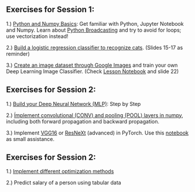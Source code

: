 ## Exercises for Session 1:

1.) [Python and Numpy Basics](https://github.com/Tholtus/DKFZ_Deep_Learning_Workshop/blob/master/coding_excercises/Python_Basics.ipynb):
  	  Get familiar with Python, Jupyter Notebook and Numpy. Learn about [Python Broadcasting](https://docs.scipy.org/doc/numpy/user/basics.broadcasting.html) and try to avoid for loops; use vectorization instead!

2.) [Build a logistic regression classifier to recognize cats](https://github.com/Tholtus/DKFZ_Deep_Learning_Workshop/blob/master/coding_excercises/Neural_Network_Training.ipynb). (Slides 15-17 as reminder)

3.) [Create an image dataset through Google Images](https://github.com/Tholtus/DKFZ_Deep_Learning_Workshop/blob/master/coding_excercises/download_own_dataset.ipynb) and train your own Deep Learning Image Classifier. 
(Check [Lesson Notebook](https://github.com/Tholtus/DKFZ_Deep_Learning_Workshop/blob/master/lesson_notebooks/1_pets.ipynb) and slide 22)

## Exercises for Session 2:
1.) [Build your Deep Neural Network (MLP)](https://github.com/Tholtus/DKFZ_Deep_Learning_Workshop/blob/master/coding_excercises/MultiLayerPerceptron.ipynb): Step by Step

2.) [Ímplement convolutional (CONV) and pooling (POOL) layers in numpy](https://github.com/Tholtus/DKFZ_Deep_Learning_Workshop/blob/master/coding_excercises/ConvolutionalNeuralNetwork.ipynb), including both forward propagation and backward propagation.

3.) Implement [VGG16](https://neurohive.io/en/popular-networks/vgg16/) or [ResNeXt](https://arxiv.org/pdf/1611.05431.pdf) (advanced) in PyTorch. Use this [notebook](https://github.com/Tholtus/DKFZ_Deep_Learning_Workshop/blob/master/coding_excercises/recreate_architectures.ipynb) as small assistance.

## Exercises for Session 2:
1.) [Implement different optimization methods](https://github.com/Tholtus/DKFZ_Deep_Learning_Workshop/blob/master/coding_excercises/Optimization.ipynb)

2.) Predict salary of a person using tabular data 
